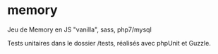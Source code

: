 # memory
Jeu de Memory en JS "vanilla", sass, php7/mysql

Tests unitaires dans le dossier /tests, réalisés avec phpUnit et Guzzle.


